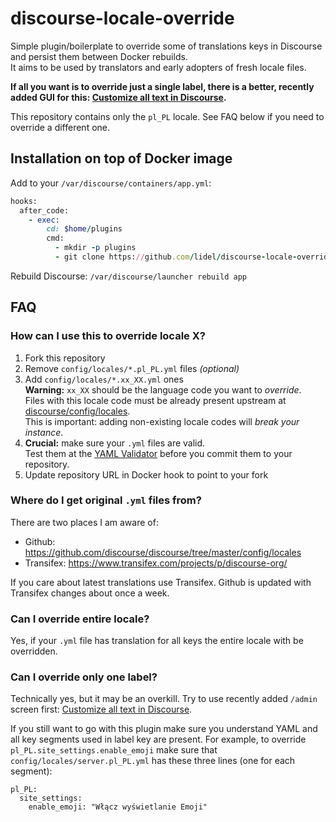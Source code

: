 # discourse-locale-override

Simple plugin/boilerplate to override some of translations keys in Discourse and persist them between Docker rebuilds.    
It aims to be used by translators and early adopters of fresh locale files. 

**If all you want is to override just a single label, there is a better, recently added GUI for this: [Customize all text in Discourse](https://meta.discourse.org/t/customize-all-text-in-discourse/36092?u=lidel).**

This repository contains only the `pl_PL` locale. See FAQ below if you need to override a different one.

## Installation on top of Docker image

Add to your `/var/discourse/containers/app.yml`:

```ruby
hooks:
  after_code:
    - exec:
        cd: $home/plugins
        cmd:
          - mkdir -p plugins
          - git clone https://github.com/lidel/discourse-locale-override.git
```

Rebuild Discourse: `/var/discourse/launcher rebuild app`

## FAQ

### How can I use this to override locale X?

1. Fork this repository
2. Remove `config/locales/*.pl_PL.yml` files *(optional)*
3. Add `config/locales/*.xx_XX.yml` ones    
  **Warning:** `xx_XX` should be the language code you want to *override*.    
  Files with this locale code must be already present upstream at  [discourse/config/locales](https://github.com/discourse/discourse/tree/master/config/locales).    
  This is important: adding non-existing locale codes will *break your instance*.
4. **Crucial:** make sure your `.yml` files are valid.    
  Test them at the [YAML Validator](http://www.yamllint.com) before you commit them to your repository.
5. Update repository URL in Docker hook to point to your fork

### Where do I get original `.yml` files from?

There are two places I am aware of:
- Github: https://github.com/discourse/discourse/tree/master/config/locales
- Transifex: https://www.transifex.com/projects/p/discourse-org/

If you care about latest translations use Transifex.
Github is updated with Transifex changes about once a week.

### Can I override entire locale?

Yes, if your `.yml` file has translation for all keys the entire locale with be overridden.

### Can I override only one label?

Technically yes, but it may be an overkill. Try to use recently added `/admin` screen first: [Customize all text in Discourse](https://meta.discourse.org/t/customize-all-text-in-discourse/36092?u=lidel).

If you still want to go with this plugin make sure you understand YAML and all key segments used in label key are present.
For example, to override `pl_PL.site_settings.enable_emoji` make sure that `config/locales/server.pl_PL.yml` has these three lines (one for each segment):

```
pl_PL:
  site_settings:
    enable_emoji: "Włącz wyświetlanie Emoji"
```

